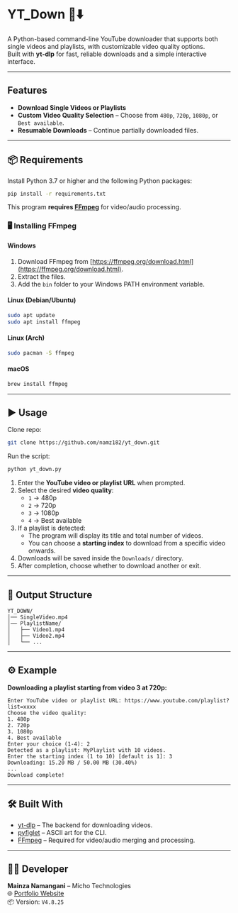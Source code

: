 # YT_Down 🎥⬇️

A Python-based command-line YouTube downloader that supports both single videos and playlists, with customizable video quality options.  
Built with **yt-dlp** for fast, reliable downloads and a simple interactive interface.

---

## Features
- **Download Single Videos or Playlists**  
- **Custom Video Quality Selection** – Choose from `480p`, `720p`, `1080p`, or `Best available`.
- **Resumable Downloads** – Continue partially downloaded files.

---

## 📦 Requirements

Install Python 3.7 or higher and the following Python packages:

```bash
pip install -r requirements.txt
```

This program **requires [FFmpeg](https://ffmpeg.org/)** for video/audio processing.

### 🖥️ Installing FFmpeg

#### **Windows**
1. Download FFmpeg from [https://ffmpeg.org/download.html](https://ffmpeg.org/download.html).
2. Extract the files.
3. Add the `bin` folder to your Windows PATH environment variable.

#### **Linux (Debian/Ubuntu)**
```bash
sudo apt update
sudo apt install ffmpeg
```

#### **Linux (Arch)**
```bash
sudo pacman -S ffmpeg
```

#### **macOS**
```bash
brew install ffmpeg
```

---

## ▶️ Usage

Clone repo:
```bash
git clone https://github.com/namz182/yt_down.git
```
Run the script:
```bash
python yt_down.py
```

1. Enter the **YouTube video or playlist URL** when prompted.
2. Select the desired **video quality**:
    - `1` → 480p  
    - `2` → 720p  
    - `3` → 1080p  
    - `4` → Best available  
3. If a playlist is detected:
    - The program will display its title and total number of videos.
    - You can choose a **starting index** to download from a specific video onwards.
4. Downloads will be saved inside the `Downloads/` directory.
5. After completion, choose whether to download another or exit.

---

## 📂 Output Structure
```
YT_DOWN/
│── SingleVideo.mp4
│── PlaylistName/
│   ├── Video1.mp4
│   ├── Video2.mp4
│   └── ...
```

---

## ⚙️ Example

**Downloading a playlist starting from video 3 at 720p:**
```
Enter YouTube video or playlist URL: https://www.youtube.com/playlist?list=xxxx
Choose the video quality:
1. 480p
2. 720p
3. 1080p
4. Best available
Enter your choice (1-4): 2
Detected as a playlist: MyPlaylist with 10 videos.
Enter the starting index (1 to 10) [default is 1]: 3
Downloading: 15.20 MB / 50.00 MB (30.40%)
...
Download complete!
```

---

## 🛠️ Built With
- [yt-dlp](https://github.com/yt-dlp/yt-dlp) – The backend for downloading videos.
- [pyfiglet](https://pypi.org/project/pyfiglet/) – ASCII art for the CLI.
- [FFmpeg](https://ffmpeg.org/) – Required for video/audio merging and processing.

---

## 👨‍💻 Developer
**Mainza Namangani** – Micho Technologies  
🌐 [Portfolio Website](https://mainza-namangani.rf.gd)  
📦 Version: `V4.8.25`
